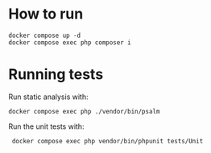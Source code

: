 # How to run

```
docker compose up -d
docker compose exec php composer i
```

# Running tests

Run static analysis with:
```
docker compose exec php ./vendor/bin/psalm
```

Run the unit tests with:
```
 docker compose exec php vendor/bin/phpunit tests/Unit
```
